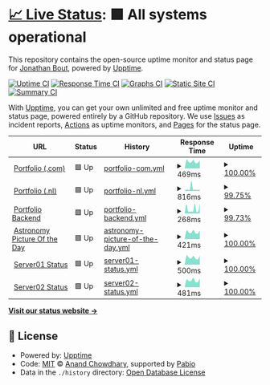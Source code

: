 # [📈 Live Status](https://status.jonathanbout.dev): <!--live status--> **🟩 All systems operational**

This repository contains the open-source uptime monitor and status page for [Jonathan Bout](jonathanbout.com), powered by [Upptime](https://github.com/upptime/upptime).

[![Uptime CI](https://github.com/JonathanBout/upptime/workflows/Uptime%20CI/badge.svg)](https://github.com/JonathanBout/upptime/actions?query=workflow%3A%22Uptime+CI%22)
[![Response Time CI](https://github.com/JonathanBout/upptime/workflows/Response%20Time%20CI/badge.svg)](https://github.com/JonathanBout/upptime/actions?query=workflow%3A%22Response+Time+CI%22)
[![Graphs CI](https://github.com/JonathanBout/upptime/workflows/Graphs%20CI/badge.svg)](https://github.com/JonathanBout/upptime/actions?query=workflow%3A%22Graphs+CI%22)
[![Static Site CI](https://github.com/JonathanBout/upptime/workflows/Static%20Site%20CI/badge.svg)](https://github.com/JonathanBout/upptime/actions?query=workflow%3A%22Static+Site+CI%22)
[![Summary CI](https://github.com/JonathanBout/upptime/workflows/Summary%20CI/badge.svg)](https://github.com/JonathanBout/upptime/actions?query=workflow%3A%22Summary+CI%22)

With [Upptime](https://upptime.js.org), you can get your own unlimited and free uptime monitor and status page, powered entirely by a GitHub repository. We use [Issues](https://github.com/JonathanBout/upptime/issues) as incident reports, [Actions](https://github.com/JonathanBout/upptime/actions) as uptime monitors, and [Pages](https://status.jonathanbout.dev) for the status page.

<!--start: status pages-->
<!-- This summary is generated by Upptime (https://github.com/upptime/upptime) -->
<!-- Do not edit this manually, your changes will be overwritten -->
<!-- prettier-ignore -->
| URL | Status | History | Response Time | Uptime |
| --- | ------ | ------- | ------------- | ------ |
| <img alt="" src="https://icons.duckduckgo.com/ip3/jonathanbout.com.ico" height="13"> [Portfolio (.com)](https://jonathanbout.com?changeLocale=true) | 🟩 Up | [portfolio-com.yml](https://github.com/JonathanBout/upptime/commits/HEAD/history/portfolio-com.yml) | <details><summary><img alt="Response time graph" src="./graphs/portfolio-com/response-time-week.png" height="20"> 469ms</summary><br><a href="https://status.jonathanbout.dev/history/portfolio-com"><img alt="Response time 480" src="https://img.shields.io/endpoint?url=https%3A%2F%2Fraw.githubusercontent.com%2FJonathanBout%2Fupptime%2FHEAD%2Fapi%2Fportfolio-com%2Fresponse-time.json"></a><br><a href="https://status.jonathanbout.dev/history/portfolio-com"><img alt="24-hour response time 596" src="https://img.shields.io/endpoint?url=https%3A%2F%2Fraw.githubusercontent.com%2FJonathanBout%2Fupptime%2FHEAD%2Fapi%2Fportfolio-com%2Fresponse-time-day.json"></a><br><a href="https://status.jonathanbout.dev/history/portfolio-com"><img alt="7-day response time 469" src="https://img.shields.io/endpoint?url=https%3A%2F%2Fraw.githubusercontent.com%2FJonathanBout%2Fupptime%2FHEAD%2Fapi%2Fportfolio-com%2Fresponse-time-week.json"></a><br><a href="https://status.jonathanbout.dev/history/portfolio-com"><img alt="30-day response time 468" src="https://img.shields.io/endpoint?url=https%3A%2F%2Fraw.githubusercontent.com%2FJonathanBout%2Fupptime%2FHEAD%2Fapi%2Fportfolio-com%2Fresponse-time-month.json"></a><br><a href="https://status.jonathanbout.dev/history/portfolio-com"><img alt="1-year response time 480" src="https://img.shields.io/endpoint?url=https%3A%2F%2Fraw.githubusercontent.com%2FJonathanBout%2Fupptime%2FHEAD%2Fapi%2Fportfolio-com%2Fresponse-time-year.json"></a></details> | <details><summary><a href="https://status.jonathanbout.dev/history/portfolio-com">100.00%</a></summary><a href="https://status.jonathanbout.dev/history/portfolio-com"><img alt="All-time uptime 100.00%" src="https://img.shields.io/endpoint?url=https%3A%2F%2Fraw.githubusercontent.com%2FJonathanBout%2Fupptime%2FHEAD%2Fapi%2Fportfolio-com%2Fuptime.json"></a><br><a href="https://status.jonathanbout.dev/history/portfolio-com"><img alt="24-hour uptime 100.00%" src="https://img.shields.io/endpoint?url=https%3A%2F%2Fraw.githubusercontent.com%2FJonathanBout%2Fupptime%2FHEAD%2Fapi%2Fportfolio-com%2Fuptime-day.json"></a><br><a href="https://status.jonathanbout.dev/history/portfolio-com"><img alt="7-day uptime 100.00%" src="https://img.shields.io/endpoint?url=https%3A%2F%2Fraw.githubusercontent.com%2FJonathanBout%2Fupptime%2FHEAD%2Fapi%2Fportfolio-com%2Fuptime-week.json"></a><br><a href="https://status.jonathanbout.dev/history/portfolio-com"><img alt="30-day uptime 100.00%" src="https://img.shields.io/endpoint?url=https%3A%2F%2Fraw.githubusercontent.com%2FJonathanBout%2Fupptime%2FHEAD%2Fapi%2Fportfolio-com%2Fuptime-month.json"></a><br><a href="https://status.jonathanbout.dev/history/portfolio-com"><img alt="1-year uptime 100.00%" src="https://img.shields.io/endpoint?url=https%3A%2F%2Fraw.githubusercontent.com%2FJonathanBout%2Fupptime%2FHEAD%2Fapi%2Fportfolio-com%2Fuptime-year.json"></a></details>
| <img alt="" src="https://icons.duckduckgo.com/ip3/jonathanbout.nl.ico" height="13"> [Portfolio (.nl)](https://jonathanbout.nl?changeLocale=true) | 🟩 Up | [portfolio-nl.yml](https://github.com/JonathanBout/upptime/commits/HEAD/history/portfolio-nl.yml) | <details><summary><img alt="Response time graph" src="./graphs/portfolio-nl/response-time-week.png" height="20"> 816ms</summary><br><a href="https://status.jonathanbout.dev/history/portfolio-nl"><img alt="Response time 448" src="https://img.shields.io/endpoint?url=https%3A%2F%2Fraw.githubusercontent.com%2FJonathanBout%2Fupptime%2FHEAD%2Fapi%2Fportfolio-nl%2Fresponse-time.json"></a><br><a href="https://status.jonathanbout.dev/history/portfolio-nl"><img alt="24-hour response time 510" src="https://img.shields.io/endpoint?url=https%3A%2F%2Fraw.githubusercontent.com%2FJonathanBout%2Fupptime%2FHEAD%2Fapi%2Fportfolio-nl%2Fresponse-time-day.json"></a><br><a href="https://status.jonathanbout.dev/history/portfolio-nl"><img alt="7-day response time 816" src="https://img.shields.io/endpoint?url=https%3A%2F%2Fraw.githubusercontent.com%2FJonathanBout%2Fupptime%2FHEAD%2Fapi%2Fportfolio-nl%2Fresponse-time-week.json"></a><br><a href="https://status.jonathanbout.dev/history/portfolio-nl"><img alt="30-day response time 544" src="https://img.shields.io/endpoint?url=https%3A%2F%2Fraw.githubusercontent.com%2FJonathanBout%2Fupptime%2FHEAD%2Fapi%2Fportfolio-nl%2Fresponse-time-month.json"></a><br><a href="https://status.jonathanbout.dev/history/portfolio-nl"><img alt="1-year response time 448" src="https://img.shields.io/endpoint?url=https%3A%2F%2Fraw.githubusercontent.com%2FJonathanBout%2Fupptime%2FHEAD%2Fapi%2Fportfolio-nl%2Fresponse-time-year.json"></a></details> | <details><summary><a href="https://status.jonathanbout.dev/history/portfolio-nl">99.75%</a></summary><a href="https://status.jonathanbout.dev/history/portfolio-nl"><img alt="All-time uptime 99.95%" src="https://img.shields.io/endpoint?url=https%3A%2F%2Fraw.githubusercontent.com%2FJonathanBout%2Fupptime%2FHEAD%2Fapi%2Fportfolio-nl%2Fuptime.json"></a><br><a href="https://status.jonathanbout.dev/history/portfolio-nl"><img alt="24-hour uptime 100.00%" src="https://img.shields.io/endpoint?url=https%3A%2F%2Fraw.githubusercontent.com%2FJonathanBout%2Fupptime%2FHEAD%2Fapi%2Fportfolio-nl%2Fuptime-day.json"></a><br><a href="https://status.jonathanbout.dev/history/portfolio-nl"><img alt="7-day uptime 99.75%" src="https://img.shields.io/endpoint?url=https%3A%2F%2Fraw.githubusercontent.com%2FJonathanBout%2Fupptime%2FHEAD%2Fapi%2Fportfolio-nl%2Fuptime-week.json"></a><br><a href="https://status.jonathanbout.dev/history/portfolio-nl"><img alt="30-day uptime 99.94%" src="https://img.shields.io/endpoint?url=https%3A%2F%2Fraw.githubusercontent.com%2FJonathanBout%2Fupptime%2FHEAD%2Fapi%2Fportfolio-nl%2Fuptime-month.json"></a><br><a href="https://status.jonathanbout.dev/history/portfolio-nl"><img alt="1-year uptime 99.95%" src="https://img.shields.io/endpoint?url=https%3A%2F%2Fraw.githubusercontent.com%2FJonathanBout%2Fupptime%2FHEAD%2Fapi%2Fportfolio-nl%2Fuptime-year.json"></a></details>
| <img alt="" src="https://icons.duckduckgo.com/ip3/jonathanbout.com.ico" height="13"> [Portfolio Backend](https://jonathanbout.com/api/_health/first-party?simple=true) | 🟩 Up | [portfolio-backend.yml](https://github.com/JonathanBout/upptime/commits/HEAD/history/portfolio-backend.yml) | <details><summary><img alt="Response time graph" src="./graphs/portfolio-backend/response-time-week.png" height="20"> 268ms</summary><br><a href="https://status.jonathanbout.dev/history/portfolio-backend"><img alt="Response time 390" src="https://img.shields.io/endpoint?url=https%3A%2F%2Fraw.githubusercontent.com%2FJonathanBout%2Fupptime%2FHEAD%2Fapi%2Fportfolio-backend%2Fresponse-time.json"></a><br><a href="https://status.jonathanbout.dev/history/portfolio-backend"><img alt="24-hour response time 586" src="https://img.shields.io/endpoint?url=https%3A%2F%2Fraw.githubusercontent.com%2FJonathanBout%2Fupptime%2FHEAD%2Fapi%2Fportfolio-backend%2Fresponse-time-day.json"></a><br><a href="https://status.jonathanbout.dev/history/portfolio-backend"><img alt="7-day response time 268" src="https://img.shields.io/endpoint?url=https%3A%2F%2Fraw.githubusercontent.com%2FJonathanBout%2Fupptime%2FHEAD%2Fapi%2Fportfolio-backend%2Fresponse-time-week.json"></a><br><a href="https://status.jonathanbout.dev/history/portfolio-backend"><img alt="30-day response time 287" src="https://img.shields.io/endpoint?url=https%3A%2F%2Fraw.githubusercontent.com%2FJonathanBout%2Fupptime%2FHEAD%2Fapi%2Fportfolio-backend%2Fresponse-time-month.json"></a><br><a href="https://status.jonathanbout.dev/history/portfolio-backend"><img alt="1-year response time 390" src="https://img.shields.io/endpoint?url=https%3A%2F%2Fraw.githubusercontent.com%2FJonathanBout%2Fupptime%2FHEAD%2Fapi%2Fportfolio-backend%2Fresponse-time-year.json"></a></details> | <details><summary><a href="https://status.jonathanbout.dev/history/portfolio-backend">99.73%</a></summary><a href="https://status.jonathanbout.dev/history/portfolio-backend"><img alt="All-time uptime 99.69%" src="https://img.shields.io/endpoint?url=https%3A%2F%2Fraw.githubusercontent.com%2FJonathanBout%2Fupptime%2FHEAD%2Fapi%2Fportfolio-backend%2Fuptime.json"></a><br><a href="https://status.jonathanbout.dev/history/portfolio-backend"><img alt="24-hour uptime 100.00%" src="https://img.shields.io/endpoint?url=https%3A%2F%2Fraw.githubusercontent.com%2FJonathanBout%2Fupptime%2FHEAD%2Fapi%2Fportfolio-backend%2Fuptime-day.json"></a><br><a href="https://status.jonathanbout.dev/history/portfolio-backend"><img alt="7-day uptime 99.73%" src="https://img.shields.io/endpoint?url=https%3A%2F%2Fraw.githubusercontent.com%2FJonathanBout%2Fupptime%2FHEAD%2Fapi%2Fportfolio-backend%2Fuptime-week.json"></a><br><a href="https://status.jonathanbout.dev/history/portfolio-backend"><img alt="30-day uptime 99.94%" src="https://img.shields.io/endpoint?url=https%3A%2F%2Fraw.githubusercontent.com%2FJonathanBout%2Fupptime%2FHEAD%2Fapi%2Fportfolio-backend%2Fuptime-month.json"></a><br><a href="https://status.jonathanbout.dev/history/portfolio-backend"><img alt="1-year uptime 99.69%" src="https://img.shields.io/endpoint?url=https%3A%2F%2Fraw.githubusercontent.com%2FJonathanBout%2Fupptime%2FHEAD%2Fapi%2Fportfolio-backend%2Fuptime-year.json"></a></details>
| <img alt="" src="https://icons.duckduckgo.com/ip3/apod.jonathanbout.com.ico" height="13"> [Astronomy Picture Of the Day](https://apod.jonathanbout.com) | 🟩 Up | [astronomy-picture-of-the-day.yml](https://github.com/JonathanBout/upptime/commits/HEAD/history/astronomy-picture-of-the-day.yml) | <details><summary><img alt="Response time graph" src="./graphs/astronomy-picture-of-the-day/response-time-week.png" height="20"> 421ms</summary><br><a href="https://status.jonathanbout.dev/history/astronomy-picture-of-the-day"><img alt="Response time 622" src="https://img.shields.io/endpoint?url=https%3A%2F%2Fraw.githubusercontent.com%2FJonathanBout%2Fupptime%2FHEAD%2Fapi%2Fastronomy-picture-of-the-day%2Fresponse-time.json"></a><br><a href="https://status.jonathanbout.dev/history/astronomy-picture-of-the-day"><img alt="24-hour response time 504" src="https://img.shields.io/endpoint?url=https%3A%2F%2Fraw.githubusercontent.com%2FJonathanBout%2Fupptime%2FHEAD%2Fapi%2Fastronomy-picture-of-the-day%2Fresponse-time-day.json"></a><br><a href="https://status.jonathanbout.dev/history/astronomy-picture-of-the-day"><img alt="7-day response time 421" src="https://img.shields.io/endpoint?url=https%3A%2F%2Fraw.githubusercontent.com%2FJonathanBout%2Fupptime%2FHEAD%2Fapi%2Fastronomy-picture-of-the-day%2Fresponse-time-week.json"></a><br><a href="https://status.jonathanbout.dev/history/astronomy-picture-of-the-day"><img alt="30-day response time 417" src="https://img.shields.io/endpoint?url=https%3A%2F%2Fraw.githubusercontent.com%2FJonathanBout%2Fupptime%2FHEAD%2Fapi%2Fastronomy-picture-of-the-day%2Fresponse-time-month.json"></a><br><a href="https://status.jonathanbout.dev/history/astronomy-picture-of-the-day"><img alt="1-year response time 622" src="https://img.shields.io/endpoint?url=https%3A%2F%2Fraw.githubusercontent.com%2FJonathanBout%2Fupptime%2FHEAD%2Fapi%2Fastronomy-picture-of-the-day%2Fresponse-time-year.json"></a></details> | <details><summary><a href="https://status.jonathanbout.dev/history/astronomy-picture-of-the-day">100.00%</a></summary><a href="https://status.jonathanbout.dev/history/astronomy-picture-of-the-day"><img alt="All-time uptime 99.91%" src="https://img.shields.io/endpoint?url=https%3A%2F%2Fraw.githubusercontent.com%2FJonathanBout%2Fupptime%2FHEAD%2Fapi%2Fastronomy-picture-of-the-day%2Fuptime.json"></a><br><a href="https://status.jonathanbout.dev/history/astronomy-picture-of-the-day"><img alt="24-hour uptime 100.00%" src="https://img.shields.io/endpoint?url=https%3A%2F%2Fraw.githubusercontent.com%2FJonathanBout%2Fupptime%2FHEAD%2Fapi%2Fastronomy-picture-of-the-day%2Fuptime-day.json"></a><br><a href="https://status.jonathanbout.dev/history/astronomy-picture-of-the-day"><img alt="7-day uptime 100.00%" src="https://img.shields.io/endpoint?url=https%3A%2F%2Fraw.githubusercontent.com%2FJonathanBout%2Fupptime%2FHEAD%2Fapi%2Fastronomy-picture-of-the-day%2Fuptime-week.json"></a><br><a href="https://status.jonathanbout.dev/history/astronomy-picture-of-the-day"><img alt="30-day uptime 100.00%" src="https://img.shields.io/endpoint?url=https%3A%2F%2Fraw.githubusercontent.com%2FJonathanBout%2Fupptime%2FHEAD%2Fapi%2Fastronomy-picture-of-the-day%2Fuptime-month.json"></a><br><a href="https://status.jonathanbout.dev/history/astronomy-picture-of-the-day"><img alt="1-year uptime 99.91%" src="https://img.shields.io/endpoint?url=https%3A%2F%2Fraw.githubusercontent.com%2FJonathanBout%2Fupptime%2FHEAD%2Fapi%2Fastronomy-picture-of-the-day%2Fuptime-year.json"></a></details>
| <img alt="" src="https://icons.duckduckgo.com/ip3/server01.jonathanbout.dev.ico" height="13"> [Server01 Status](https://server01.jonathanbout.dev) | 🟩 Up | [server01-status.yml](https://github.com/JonathanBout/upptime/commits/HEAD/history/server01-status.yml) | <details><summary><img alt="Response time graph" src="./graphs/server01-status/response-time-week.png" height="20"> 500ms</summary><br><a href="https://status.jonathanbout.dev/history/server01-status"><img alt="Response time 756" src="https://img.shields.io/endpoint?url=https%3A%2F%2Fraw.githubusercontent.com%2FJonathanBout%2Fupptime%2FHEAD%2Fapi%2Fserver01-status%2Fresponse-time.json"></a><br><a href="https://status.jonathanbout.dev/history/server01-status"><img alt="24-hour response time 635" src="https://img.shields.io/endpoint?url=https%3A%2F%2Fraw.githubusercontent.com%2FJonathanBout%2Fupptime%2FHEAD%2Fapi%2Fserver01-status%2Fresponse-time-day.json"></a><br><a href="https://status.jonathanbout.dev/history/server01-status"><img alt="7-day response time 500" src="https://img.shields.io/endpoint?url=https%3A%2F%2Fraw.githubusercontent.com%2FJonathanBout%2Fupptime%2FHEAD%2Fapi%2Fserver01-status%2Fresponse-time-week.json"></a><br><a href="https://status.jonathanbout.dev/history/server01-status"><img alt="30-day response time 515" src="https://img.shields.io/endpoint?url=https%3A%2F%2Fraw.githubusercontent.com%2FJonathanBout%2Fupptime%2FHEAD%2Fapi%2Fserver01-status%2Fresponse-time-month.json"></a><br><a href="https://status.jonathanbout.dev/history/server01-status"><img alt="1-year response time 756" src="https://img.shields.io/endpoint?url=https%3A%2F%2Fraw.githubusercontent.com%2FJonathanBout%2Fupptime%2FHEAD%2Fapi%2Fserver01-status%2Fresponse-time-year.json"></a></details> | <details><summary><a href="https://status.jonathanbout.dev/history/server01-status">100.00%</a></summary><a href="https://status.jonathanbout.dev/history/server01-status"><img alt="All-time uptime 99.98%" src="https://img.shields.io/endpoint?url=https%3A%2F%2Fraw.githubusercontent.com%2FJonathanBout%2Fupptime%2FHEAD%2Fapi%2Fserver01-status%2Fuptime.json"></a><br><a href="https://status.jonathanbout.dev/history/server01-status"><img alt="24-hour uptime 100.00%" src="https://img.shields.io/endpoint?url=https%3A%2F%2Fraw.githubusercontent.com%2FJonathanBout%2Fupptime%2FHEAD%2Fapi%2Fserver01-status%2Fuptime-day.json"></a><br><a href="https://status.jonathanbout.dev/history/server01-status"><img alt="7-day uptime 100.00%" src="https://img.shields.io/endpoint?url=https%3A%2F%2Fraw.githubusercontent.com%2FJonathanBout%2Fupptime%2FHEAD%2Fapi%2Fserver01-status%2Fuptime-week.json"></a><br><a href="https://status.jonathanbout.dev/history/server01-status"><img alt="30-day uptime 100.00%" src="https://img.shields.io/endpoint?url=https%3A%2F%2Fraw.githubusercontent.com%2FJonathanBout%2Fupptime%2FHEAD%2Fapi%2Fserver01-status%2Fuptime-month.json"></a><br><a href="https://status.jonathanbout.dev/history/server01-status"><img alt="1-year uptime 99.98%" src="https://img.shields.io/endpoint?url=https%3A%2F%2Fraw.githubusercontent.com%2FJonathanBout%2Fupptime%2FHEAD%2Fapi%2Fserver01-status%2Fuptime-year.json"></a></details>
| <img alt="" src="https://icons.duckduckgo.com/ip3/server02.jonathanbout.dev.ico" height="13"> [Server02 Status](https://server02.jonathanbout.dev) | 🟩 Up | [server02-status.yml](https://github.com/JonathanBout/upptime/commits/HEAD/history/server02-status.yml) | <details><summary><img alt="Response time graph" src="./graphs/server02-status/response-time-week.png" height="20"> 481ms</summary><br><a href="https://status.jonathanbout.dev/history/server02-status"><img alt="Response time 885" src="https://img.shields.io/endpoint?url=https%3A%2F%2Fraw.githubusercontent.com%2FJonathanBout%2Fupptime%2FHEAD%2Fapi%2Fserver02-status%2Fresponse-time.json"></a><br><a href="https://status.jonathanbout.dev/history/server02-status"><img alt="24-hour response time 591" src="https://img.shields.io/endpoint?url=https%3A%2F%2Fraw.githubusercontent.com%2FJonathanBout%2Fupptime%2FHEAD%2Fapi%2Fserver02-status%2Fresponse-time-day.json"></a><br><a href="https://status.jonathanbout.dev/history/server02-status"><img alt="7-day response time 481" src="https://img.shields.io/endpoint?url=https%3A%2F%2Fraw.githubusercontent.com%2FJonathanBout%2Fupptime%2FHEAD%2Fapi%2Fserver02-status%2Fresponse-time-week.json"></a><br><a href="https://status.jonathanbout.dev/history/server02-status"><img alt="30-day response time 489" src="https://img.shields.io/endpoint?url=https%3A%2F%2Fraw.githubusercontent.com%2FJonathanBout%2Fupptime%2FHEAD%2Fapi%2Fserver02-status%2Fresponse-time-month.json"></a><br><a href="https://status.jonathanbout.dev/history/server02-status"><img alt="1-year response time 885" src="https://img.shields.io/endpoint?url=https%3A%2F%2Fraw.githubusercontent.com%2FJonathanBout%2Fupptime%2FHEAD%2Fapi%2Fserver02-status%2Fresponse-time-year.json"></a></details> | <details><summary><a href="https://status.jonathanbout.dev/history/server02-status">100.00%</a></summary><a href="https://status.jonathanbout.dev/history/server02-status"><img alt="All-time uptime 99.96%" src="https://img.shields.io/endpoint?url=https%3A%2F%2Fraw.githubusercontent.com%2FJonathanBout%2Fupptime%2FHEAD%2Fapi%2Fserver02-status%2Fuptime.json"></a><br><a href="https://status.jonathanbout.dev/history/server02-status"><img alt="24-hour uptime 100.00%" src="https://img.shields.io/endpoint?url=https%3A%2F%2Fraw.githubusercontent.com%2FJonathanBout%2Fupptime%2FHEAD%2Fapi%2Fserver02-status%2Fuptime-day.json"></a><br><a href="https://status.jonathanbout.dev/history/server02-status"><img alt="7-day uptime 100.00%" src="https://img.shields.io/endpoint?url=https%3A%2F%2Fraw.githubusercontent.com%2FJonathanBout%2Fupptime%2FHEAD%2Fapi%2Fserver02-status%2Fuptime-week.json"></a><br><a href="https://status.jonathanbout.dev/history/server02-status"><img alt="30-day uptime 100.00%" src="https://img.shields.io/endpoint?url=https%3A%2F%2Fraw.githubusercontent.com%2FJonathanBout%2Fupptime%2FHEAD%2Fapi%2Fserver02-status%2Fuptime-month.json"></a><br><a href="https://status.jonathanbout.dev/history/server02-status"><img alt="1-year uptime 99.96%" src="https://img.shields.io/endpoint?url=https%3A%2F%2Fraw.githubusercontent.com%2FJonathanBout%2Fupptime%2FHEAD%2Fapi%2Fserver02-status%2Fuptime-year.json"></a></details>

<!--end: status pages-->

[**Visit our status website →**](https://status.jonathanbout.dev)

## 📄 License

- Powered by: [Upptime](https://github.com/upptime/upptime)
- Code: [MIT](./LICENSE) © [Anand Chowdhary](https://anandchowdhary.com), supported by [Pabio](https://pabio.com)
- Data in the `./history` directory: [Open Database License](https://opendatacommons.org/licenses/odbl/1-0/)
